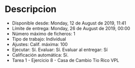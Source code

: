 # Descripcion

- Disponible desde: Monday, 12 de August de 2019, 11:41
- Límite de entrega: Monday, 26 de August de 2019, 00:00
- Número máximo de ficheros: 1
- Tipo de trabajo: Individual
- Ajustes: Calif. máxima: 100
- Ejecutar: Sí. Evaluar: Sí. Evaluar al entregar: Sí
- Calificación automática: Sí.
- Tarea 1 - Ejercicio 8  - Casa de Cambio Tio Rico VPL